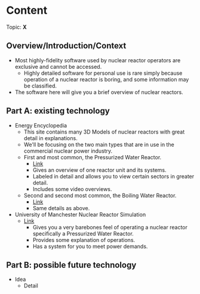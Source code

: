 # Content
Topic: **X**

## Overview/Introduction/Context
* Most highly-fidelity software used by nuclear reactor operators are exclusive and cannot be accessed.
  * Highly detailed software for personal use is rare simply because operation of a nuclear reactor is boring, and some information may be classified.
* The software here will give you a brief overview of nuclear reactors.

## Part A: existing technology
* Energy Encyclopedia
  * This site contains many 3D Models of nuclear reactors with great detail in explanations.
  * We'll be focusing on the two main types that are in use in the commercial nuclear power industry.
  * First and most common, the Pressurized Water Reactor.
    * [Link](https://3d.energyencyclopedia.com/npp-pwr/)
    * Gives an overview of one reactor unit and its systems.
    * Labeled in detail and allows you to view certain sectors in greater detail.
    * Includes some video overviews.
  * Second and second most common, the Boiling Water Reactor.
    * [Link](https://3d.energyencyclopedia.com/npp-bwr)
    * Same details as above.
* University of Manchester Nuclear Reactor Simulation
  * [Link](https://dalton-nrs.manchester.ac.uk/)
    * Gives you a very barebones feel of operating a nuclear reactor specifically a Pressurized Water Reactor.
    * Provides some explanation of operations.
    * Has a system for you to meet power demands.

## Part B: possible future technology
* Idea
  * Detail
